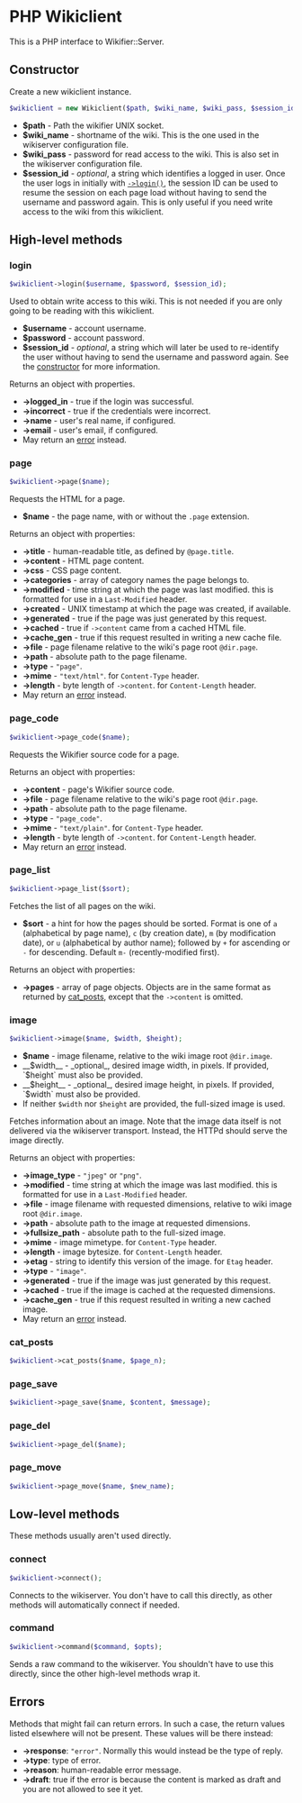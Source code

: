 # PHP Wikiclient

This is a PHP interface to Wikifier::Server.

## Constructor

Create a new wikiclient instance.
```php
$wikiclient = new Wikiclient($path, $wiki_name, $wiki_pass, $session_id);
```

* __$path__ - Path the wikifier UNIX socket.
* __$wiki_name__ - shortname of the wiki. This is the one used in the wikiserver
  configuration file.
* __$wiki_pass__ - password for read access to the wiki. This is also set
  in the wikiserver configuration file.
* __$session_id__ - _optional_, a string which identifies a logged in user.
  Once the user logs in initially with [`->login()`](#login), the session ID can
  be used to resume the session on each page load without having to send the
  username and password again. This is only useful if you need write access to
  the wiki from this wikiclient.

## High-level methods

### login

```php
$wikiclient->login($username, $password, $session_id);
```

Used to obtain write access to this wiki. This is not needed if you are only
going to be reading with this wikiclient.

* __$username__ - account username.
* __$password__ - account password.
* __$session_id__ - _optional_, a string which will later be used to re-identify
  the user without having to send the username and password again. See the
  [constructor](#constructor) for more information.

Returns an object with properties.
* __->logged_in__ - true if the login was successful.
* __->incorrect__ - true if the credentials were incorrect.
* __->name__ - user's real name, if configured.
* __->email__ - user's email, if configured.
* May return an [error](#errors) instead.

### page

```php
$wikiclient->page($name);
```

Requests the HTML for a page.

* __$name__ - the page name, with or without the `.page` extension.

Returns an object with properties:
* __->title__ - human-readable title, as defined by `@page.title`.
* __->content__ - HTML page content.
* __->css__ - CSS page content.
* __->categories__ - array of category names the page belongs to.
* __->modified__ - time string at which the page was last modified. this is
  formatted for use in a `Last-Modified` header.
* __->created__ - UNIX timestamp at which the page was created, if available.
* __->generated__ - true if the page was just generated by this request.
* __->cached__ - true if `->content` came from a cached HTML file.
* __->cache_gen__ - true if this request resulted in writing a new cache file.
* __->file__ - page filename relative to the wiki's page root `@dir.page`.
* __->path__ - absolute path to the page filename.
* __->type__ - `"page"`.
* __->mime__ - `"text/html"`. for `Content-Type` header.
* __->length__ - byte length of `->content`. for `Content-Length` header.
* May return an [error](#errors) instead.

### page_code

```php
$wikiclient->page_code($name);
```

Requests the Wikifier source code for a page.

Returns an object with properties:
* __->content__ - page's Wikifier source code.
* __->file__ - page filename relative to the wiki's page root `@dir.page`.
* __->path__ - absolute path to the page filename.
* __->type__ - `"page_code"`.
* __->mime__ - `"text/plain"`. for `Content-Type` header.
* __->length__ - byte length of `->content`. for `Content-Length` header.
* May return an [error](#errors) instead.

### page_list

```php
$wikiclient->page_list($sort);
```

Fetches the list of all pages on the wiki.

* __$sort__ - a hint for how the pages should be sorted. Format is one of
`a` (alphabetical by page name), `c` (by creation date), `m`
(by modification date), or `u` (alphabetical by author name); followed by `+`
for ascending or `-` for descending. Default `m-` (recently-modified first).

Returns an object with properties:
* __->pages__ - array of page objects. Objects are in the same format as
  returned by [cat_posts](#cat_posts), except that the `->content` is omitted.

### image

```php
$wikiclient->image($name, $width, $height);
```

* __$name__ - image filename, relative to the wiki image root `@dir.image`.
* __$width__ - _optional_, desired image width, in pixels.
  If provided, `$height` must also be provided.
* __$height__ - _optional_, desired image height, in pixels.
  If provided, `$width` must also be provided.
* If neither `$width` nor `$height` are provided, the full-sized image is used.

Fetches information about an image. Note that the image data itself is not
delivered via the wikiserver transport. Instead, the HTTPd should serve the
image directly.

Returns an object with properties:
* __->image_type__ - `"jpeg"` or `"png"`.
* __->modified__ - time string at which the image was last modified. this is
  formatted for use in a `Last-Modified` header.
* __->file__ - image filename with requested dimensions,
  relative to wiki image root `@dir.image`.
* __->path__ - absolute path to the image at requested dimensions.
* __->fullsize_path__ - absolute path to the full-sized image.
* __->mime__ - image mimetype. for `Content-Type` header.
* __->length__ - image bytesize. for `Content-Length` header.
* __->etag__ - string to identify this version of the image. for `Etag` header.
* __->type__ - `"image"`.
* __->generated__ - true if the image was just generated by this request.
* __->cached__ - true if the image is cached at the requested dimensions.
* __->cache_gen__ - true if this request resulted in writing a new cached image.
* May return an [error](#errors) instead.

### cat_posts

```php
$wikiclient->cat_posts($name, $page_n);
```

### page_save

```php
$wikiclient->page_save($name, $content, $message);
```

### page_del

```php
$wikiclient->page_del($name);
```

### page_move

```php
$wikiclient->page_move($name, $new_name);
```

## Low-level methods

These methods usually aren't used directly.

### connect

```php
$wikiclient->connect();
```

Connects to the wikiserver. You don't have to call this directly, as other
methods will automatically connect if needed.

### command

```php
$wikiclient->command($command, $opts);
```

Sends a raw command to the wikiserver. You shouldn't have to use this directly,
since the other high-level methods wrap it.

## Errors

Methods that might fail can return errors. In such a case, the return values
listed elsewhere will not be present. These values will be there instead:
* __->response__: `"error"`. Normally this would instead be the type of reply.
* __->type__: type of error.
* __->reason__: human-readable error message.
* __->draft__: true if the error is because the content is marked as draft and
  you are not allowed to see it yet.
